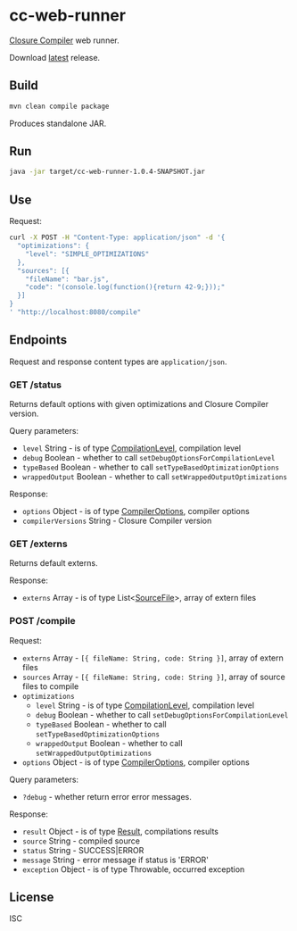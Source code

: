 # cc-web-runner

[Closure Compiler](https://developers.google.com/closure/compiler/) web runner.

Download [latest](https://github.com/monai/cc-web-runner/releases) release.

## Build

```bash
mvn clean compile package
```

Produces standalone JAR.

## Run

```bash
java -jar target/cc-web-runner-1.0.4-SNAPSHOT.jar
```

## Use

Request:

```bash
curl -X POST -H "Content-Type: application/json" -d '{
  "optimizations": {
    "level": "SIMPLE_OPTIMIZATIONS"
  },
  "sources": [{
    "fileName": "bar.js",
    "code": "(console.log(function(){return 42-9;}));"
  }]
}
' "http://localhost:8080/compile"
```

## Endpoints

Request and response content types are `application/json`.

### GET /status

Returns default options with given optimizations and Closure Compiler version.

Query parameters:

- `level` String - is of type [CompilationLevel](https://github.com/google/closure-compiler/blob/29bbd198f0bf4967e4f406674b3eaf302a1f16a4/src/com/google/javascript/jscomp/CompilationLevel.java), compilation level
- `debug` Boolean - whether to call `setDebugOptionsForCompilationLevel`
- `typeBased` Boolean - whether to call `setTypeBasedOptimizationOptions`
- `wrappedOutput` Boolean - whether to call `setWrappedOutputOptimizations`

Response:

- `options` Object - is of type [CompilerOptions](https://github.com/google/closure-compiler/blob/v20160208/src/com/google/javascript/jscomp/CompilerOptions.java), compiler options
- `compilerVersions` String - Closure Compiler version

### GET /externs

Returns default externs.

Response:

- `externs` Array - is of type List&lt;[SourceFile](https://github.com/google/closure-compiler/blob/master/src/com/google/javascript/jscomp/SourceFile.java)&gt;, array of extern files

### POST /compile

Request:

- `externs` Array - `[{ fileName: String, code: String }]`, array of extern files
- `sources` Array - `[{ fileName: String, code: String }]`, array of source files to compile
- `optimizations`
  - `level` String - is of type [CompilationLevel](https://github.com/google/closure-compiler/blob/29bbd198f0bf4967e4f406674b3eaf302a1f16a4/src/com/google/javascript/jscomp/CompilationLevel.java), compilation level
  - `debug` Boolean - whether to call `setDebugOptionsForCompilationLevel`
  - `typeBased` Boolean - whether to call `setTypeBasedOptimizationOptions`
  - `wrappedOutput` Boolean - whether to call `setWrappedOutputOptimizations`
- `options` Object - is of type [CompilerOptions](https://github.com/google/closure-compiler/blob/v20160208/src/com/google/javascript/jscomp/CompilerOptions.java), compiler options

Query parameters:

- `?debug` - whether return error error messages.

Response:

- `result` Object - is of type [Result](https://github.com/google/closure-compiler/blob/v20160208/src/com/google/javascript/jscomp/Result.java), compilations results
- `source` String - compiled source
- `status` String - SUCCESS|ERROR
- `message` String - error message if status is 'ERROR'
- `exception` Object - is of type Throwable, occurred exception

## License

ISC
